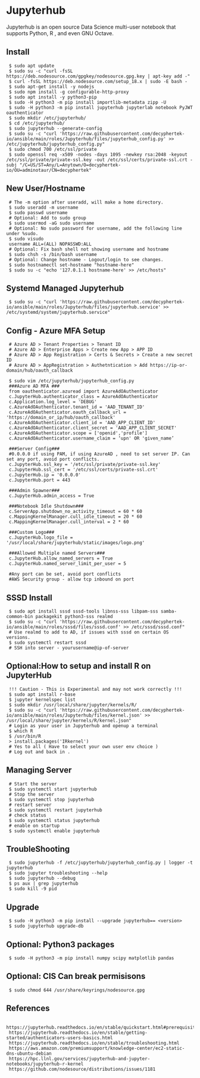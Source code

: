 Jupyterhub
=====

Jupyterhub is an open source Data Science multi-user notebook that supports Python, R , and even GNU Octave.  

Install
-------

     $ sudo apt update 
     $ sudo su -c "curl -fsSL https://deb.nodesource.com/gpgkey/nodesource.gpg.key | apt-key add -"
     $ curl -fsSL https://deb.nodesource.com/setup_18.x | sudo -E bash - 
     $ sudo apt-get install -y nodejs 
     $ sudo npm install -g configurable-http-proxy
     $ sudo apt install -y python3-pip  
     $ sudo -H python3 -m pip install importlib-metadata zipp -U
     $ sudo -H python3 -m pip install jupyterhub jupyterlab notebook PyJWT oauthenticator 
     $ sudo mkdir /etc/jupyterhub/
     $ cd /etc/jupyterhub/
     $ sudo jupyterhub --generate-config
     $ sudo su -c "curl 'https://raw.githubusercontent.com/decyphertek-io/ansible/main/roles/Jupyterhub/files/jupyterhub_config.py' >> /etc/jupyterhub/jupyterhub_config.py"
     $ sudo chmod 700 /etc/ssl/private
     $ sudo openssl req -x509 -nodes -days 1095 -newkey rsa:2048 -keyout /etc/ssl/private/private-ssl.key -out /etc/ssl/certs/private-ssl.crt -subj "/C=US/ST=Any/L=Anytown/O=decyphertek-io/OU=adminotaur/CN=decyphertek"

New User/Hostname
-----------------

     # The -m option after useradd, will make a home directory.
     $ sudo useradd -m username
     $ sudo passwd username
     # Optional: Add to sudo group
     $ sudo usermod -aG sudo username
     # Optional: No sudo password for username, add the following line under %sudo. 
     $ sudo visudo
     username ALL=(ALL) NOPASSWD:ALL
     # Optional: Fix bash shell not showing username and hostname
     $ sudo chsh -s /bin/bash username
     # Optional: Change hostname - Logout/login to see changes.
     $ sudo hostnamectl set-hostname "hostname-here"
     $ sudo su -c "echo '127.0.1.1 hostname-here' >> /etc/hosts"
  
Systemd Managed Jupyterhub
--------------------------

     $ sudo su -c "curl 'https://raw.githubusercontent.com/decyphertek-io/ansible/main/roles/Jupyterhub/files/jupyterhub.service' >> /etc/systemd/system/jupyterhub.service"
  
Config - Azure MFA Setup
------------------------

     # Azure AD > Tenant Properties > Tenant ID 
     # Azure AD > Enterprise Apps > Create new App > APP ID 
     # Azure AD > App Registration > Certs & Secrets > Create a new secret ID
     # Azure AD > AppRegistration > Authetntication > Add https://ip-or-domain/hub/oauth_callback

     $ sudo vim /etc/jupyterhub/jupyterhub_config.py   
     ###Azure AD MFA ### 
     from oauthenticator.azuread import AzureAdOAuthenticator 
     c.JupyterHub.authenticator_class = AzureAdOAuthenticator 
     c.Application.log_level = 'DEBUG' 
     c.AzureAdOAuthenticator.tenant_id = 'AAD_TENANT_ID'
     c.AzureAdOAuthenticator.oauth_callback_url = 'https://domain_or_ip/hub/oauth_callback' 
     c.AzureAdOAuthenticator.client_id = 'AAD_APP_CLIENT_ID'
     c.AzureAdOAuthenticator.client_secret = 'AAD_APP_CLIENT_SECRET'
     c.AzureAdOAuthenticator.scope = ['openid','profile']
     c.AzureAdOAuthenticator.username_claim = ‘upn' OR 'given_name’

     ###Server Config### 
     #0.0.0.0 if using PAM, if using AzureAD , need to set server IP. Can set any port, avoid port conflicts.
     c.JupyterHub.ssl_key = '/etc/ssl/private/private-ssl.key' 
     c.JupyterHub.ssl_cert = '/etc/ssl/certs/private-ssl.crt'
     c.JupyterHub.ip = '0.0.0.0' 
     c.JupyterHub.port = 443

     ###Admin Spawner### 
     c.JupyterHub.admin_access = True 

     ###Notebook Idle Shutdown### 
     c.ServerApp.shutdown_no_activity_timeout = 60 * 60
     c.MappingKernelManager.cull_idle_timeout = 20 * 60
     c.MappingKernelManager.cull_interval = 2 * 60

     ###Custom Logo###
     c.JupyterHub.logo_file = '/usr/local/share/jupyterhub/static/images/logo.png'

     ###Allowed Multiple named Servers###
     c.JupyterHub.allow_named_servers = True
     c.JupyterHub.named_server_limit_per_user = 5

     #Any port can be set, avoid port conflicts
     #AWS Security group - allow tcp inbound on port 

SSSD Install
-------------

     $ sudo apt install sssd sssd-tools libnss-sss libpam-sss samba-common-bin packagekit python3-sss realmd
     $ sudo su -c "curl 'https://raw.githubusercontent.com/decyphertek-io/ansible/main/roles/sssd/files/sssd.conf' >> /etc/sssd/sssd.conf"
     # Use realmd to add to AD, if issues with sssd on certain OS versions. 
     $ sudo systemctl restart sssd 
     # SSH into server - yourusername@ip-of-server

Optional:How to setup and install R on JupyterHub
----------------------------------------
    
     !!! Caution - This is Experimental and may not work correctly !!!
     $ sudo apt install r-base
     $ jupyter kernelspec list
     $ sudo mkdir /usr/local/share/jupyter/kernels/R/
     $ sudo su -c "curl 'https://raw.githubusercontent.com/decyphertek-io/ansible/main/roles/Jupyterhub/files/kernel.json' >> /usr/local/share/jupyter/kernels/R/kernel.json"
     # Login as your user in Jupyterhub and openup a terminal
     $ which R
     $ /usr/bin/R
     > install.packages('IRkernel')
     # Yes to all ( Have to select your own user env choice ) 
     # Log out and back in . 
 
Managing Server
---------------

     # Start the server
     $ sudo systemctl start jupyterhub
     # Stop the server
     $ sudo systemctl stop jupyterhub
     # restart server
     $ sudo systemctl restart jupyterhub
     # check status
     $ sudo systemctl status jupyterhub
     # enable on startup
     $ sudo systemctl enable jupyterhub

TroubleShooting
---------------

     $ sudo jupyterhub -f /etc/jupyterhub/jupyterhub_config.py | logger -t jupyterhub
     $ sudo jupyter troubleshooting --help
     $ sudo jupyterhub --debug
     $ ps aux | grep jupyterhub
     $ sudo kill -9 pid

Upgrade
-------

     $ sudo -H python3 -m pip install --upgrade jupyterhub== <version> 
     $ sudo jupyterhub upgrade-db
     
Optional: Python3 packages
--------------------------

     $ sudo -H python3 -m pip install numpy scipy matplotlib pandas

Optional: CIS Can break permisisons
------------------------------------

     $ sudo chmod 644 /usr/share/keyrings/nodesource.gpg
     

References
-----------

     https://jupyterhub.readthedocs.io/en/stable/quickstart.html#prerequisites
     https://jupyterhub.readthedocs.io/en/stable/getting-started/authenticators-users-basics.html
     https://jupyterhub.readthedocs.io/en/stable/troubleshooting.html
     https://aws.amazon.com/premiumsupport/knowledge-center/ec2-static-dns-ubuntu-debian
     https://hpc.llnl.gov/services/jupyterhub-and-jupyter-notebooks/jupyterhub-r-kernel
     https://github.com/nodesource/distributions/issues/1181

